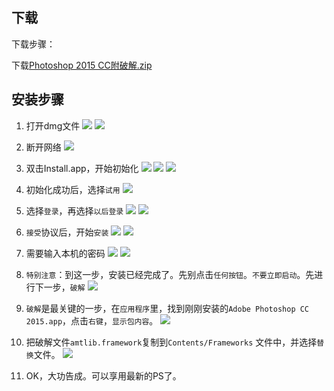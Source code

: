 ## 下载

下载步骤：

下载[Photoshop 2015 CC附破解.zip](http://pan.baidu.com/s/1eECjW "")


## 安装步骤


1. 打开dmg文件
![](img/ps2015_cc_mac/step1.png "")
![](img/ps2015_cc_mac/step2.png "")

2. 断开网络
![](img/ps2015_cc_mac/step7.png "")

3. 双击Install.app，开始初始化
![](img/ps2015_cc_mac/step3.png "")
![](img/ps2015_cc_mac/step4.png "")
![](img/ps2015_cc_mac/step5.png "")

4. 初始化成功后，选择`试用`
![](img/ps2015_cc_mac/step6.png "")

5. 选择`登录`，再选择`以后登录`
![](img/ps2015_cc_mac/step8.png "")
![](img/ps2015_cc_mac/step9.png "")

6. `接受`协议后，开始`安装`
![](img/ps2015_cc_mac/step10.png "")
![](img/ps2015_cc_mac/step11.png "")

7. 需要输入本机的密码
![](img/ps2015_cc_mac/step12.png "")
![](img/ps2015_cc_mac/step13.png "")


8. `特别注意`：到这一步，安装已经完成了。先别点击`任何按钮`。`不要立即启动`。先进行下一步，`破解`
![](img/ps2015_cc_mac/step14.png "")

9. `破解`是最关键的一步，在`应用程序`里，找到刚刚安装的`Adobe Photoshop CC 2015.app`，点击`右键`，`显示包内容`。
![](img/ps2015_cc_mac/step15.png "")

10. 把破解文件`amtlib.framework`复制到`Contents/Frameworks` 文件中，并选择`替换`文件。
![](img/ps2015_cc_mac/step16.png "")

11. OK，大功告成。可以享用最新的PS了。
